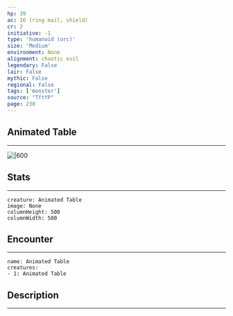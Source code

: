 ```yaml
---
hp: 39
ac: 16 (ring mail, shield)
cr: 2
initiative: -1
type: 'humanoid (orc)'    
size: 'Medium'
environment: None
alignment: chaotic evil
legendary: False
lair: False
mythic: False
regional: False
tags: ['monster']
source: "TftYP"
page: 230
---
```


## Animated Table
---

![|600](D:/Program%20Files/5e.tools/img/bestiary/TftYP/Animated%20Table.jpg)

## Stats
---

```statblock
creature: Animated Table
image: None
columnHeight: 500
columnWidth: 500
```

## Encounter
---

```encounter-table
name: Animated Table
creatures:
- 1: Animated Table
```

## Description
---




